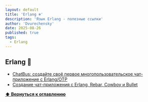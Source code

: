 ```yaml
---
layout: default
title: 'Erlang ❄️'
description: 'Язык Erlang - полезные ссылки'
author: 'Dvurechensky'
date: 2025-08-26
published: true
tags:
  - Erlang
---
```


## Erlang 🚩

- [ChatBus: создайте своё первое многопользовательское чат-приложение с Erlang/OTP](https://medium.com/@kansi/chatbus-build-your-first-multi-user-chat-room-app-with-erlang-otp-b55f72064901)
- [Создание чат-приложения с Erlang, Rebar, Cowboy и Bullet](http://marianoguerra.org/posts/making-a-chat-app-with-erlang-rebar-cowboy-and-bullet.html)

**[⬆ Вернуться к оглавлению](../index.md)**
